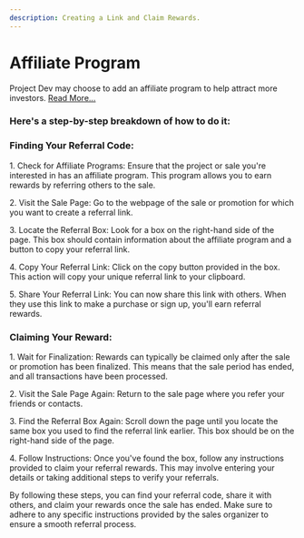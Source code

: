 ```yaml
---
description: Creating a Link and Claim Rewards.
---
```


# Affiliate Program

Project Dev may choose to add an affiliate program to help attract more investors.  [Read More...](../solana-chain/solana-chain/roger-pad-details/varied-sales-options/affiliate-program/)

### Here's a step-by-step breakdown of how to do it:

### Finding Your Referral Code:

1\.      Check for Affiliate Programs: Ensure that the project or sale you're interested in has an affiliate program. This program allows you to earn rewards by referring others to the sale.

2\.     Visit the Sale Page: Go to the webpage of the sale or promotion for which you want to create a referral link.

3\.     Locate the Referral Box: Look for a box on the right-hand side of the page. This box should contain information about the affiliate program and a button to copy your referral link.

4\.     Copy Your Referral Link: Click on the copy button provided in the box. This action will copy your unique referral link to your clipboard.

5\.     Share Your Referral Link: You can now share this link with others. When they use this link to make a purchase or sign up, you'll earn referral rewards.

### Claiming Your Reward:

1\.      Wait for Finalization: Rewards can typically be claimed only after the sale or promotion has been finalized. This means that the sale period has ended, and all transactions have been processed.

2\.     Visit the Sale Page Again: Return to the sale page where you refer your friends or contacts.

3\.     Find the Referral Box Again: Scroll down the page until you locate the same box you used to find the referral link earlier. This box should be on the right-hand side of the page.

4\.     Follow Instructions: Once you've found the box, follow any instructions provided to claim your referral rewards. This may involve entering your details or taking additional steps to verify your referrals.

By following these steps, you can find your referral code, share it with others, and claim your rewards once the sale has ended. Make sure to adhere to any specific instructions provided by the sales organizer to ensure a smooth referral process.
